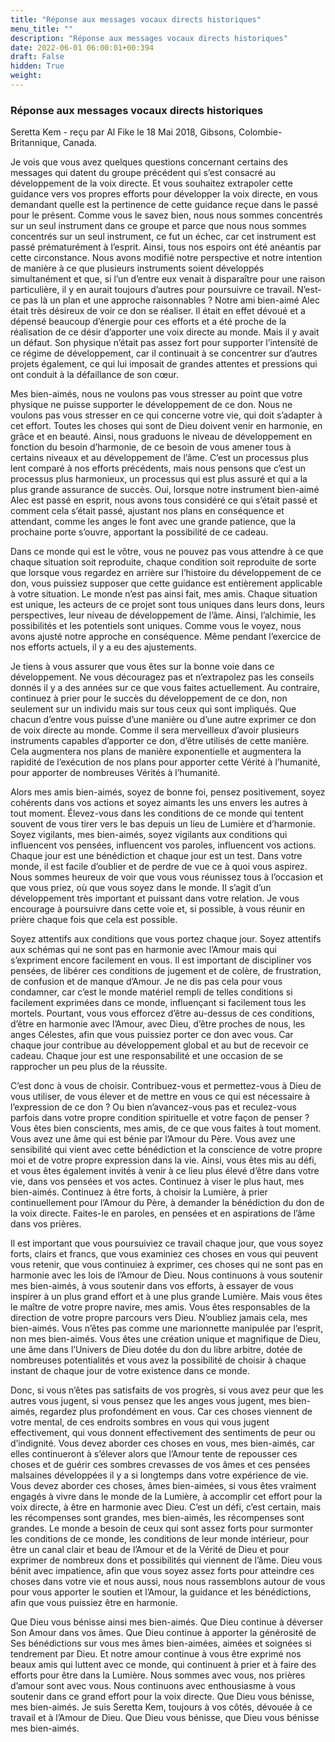 ```yaml
---
title: "Réponse aux messages vocaux directs historiques"
menu_title: ""
description: "Réponse aux messages vocaux directs historiques"
date: 2022-06-01 06:00:01+00:394
draft: False
hidden: True
weight:
---
```

### Réponse aux messages vocaux directs historiques

Seretta Kem - reçu par Al Fike le 18 Mai 2018, Gibsons, Colombie-Britannique, Canada.

Je vois que vous avez quelques questions concernant certains des messages qui datent du groupe précédent qui s’est consacré au développement de la voix directe. Et vous souhaitez extrapoler cette guidance vers vos propres efforts pour développer la voix directe, en vous demandant quelle est la pertinence de cette guidance reçue dans le passé pour le présent. Comme vous le savez bien, nous nous sommes concentrés sur un seul instrument dans ce groupe et parce que nous nous sommes concentrés sur un seul instrument, ce fut un échec, car cet instrument est passé prématurément à l’esprit. Ainsi, tous nos espoirs ont été anéantis par cette circonstance. Nous avons modifié notre perspective et notre intention de manière à ce que plusieurs instruments soient développés simultanément et que, si l’un d’entre eux venait à disparaître pour une raison particulière, il y en aurait toujours d’autres pour poursuivre ce travail. N’est-ce pas là un plan et une approche raisonnables ? Notre ami bien-aimé Alec était très désireux de voir ce don se réaliser. Il était en effet dévoué et a dépensé beaucoup d’énergie pour ces efforts et a été proche de la réalisation de ce désir d’apporter une voix directe au monde. Mais il y avait un défaut. Son physique n’était pas assez fort pour supporter l’intensité de ce régime de développement, car il continuait à se concentrer sur d’autres projets également, ce qui lui imposait de grandes attentes et pressions qui ont conduit à la défaillance de son cœur.

Mes bien-aimés, nous ne voulons pas vous stresser au point que votre physique ne puisse supporter le développement de ce don. Nous ne voulons pas vous stresser en ce qui concerne votre vie, qui doit s’adapter à cet effort. Toutes les choses qui sont de Dieu doivent venir en harmonie, en grâce et en beauté. Ainsi, nous graduons le niveau de développement en fonction du besoin d’harmonie, de ce besoin de vous amener tous à certains niveaux et au développement de l’âme. C’est un processus plus lent comparé à nos efforts précédents, mais nous pensons que c’est un processus plus harmonieux, un processus qui est plus assuré et qui a la plus grande assurance de succès. Oui, lorsque notre instrument bien-aimé Alec est passé en esprit, nous avons tous considéré ce qui s’était passé et comment cela s’était passé, ajustant nos plans en conséquence et attendant, comme les anges le font avec une grande patience, que la prochaine porte s’ouvre, apportant la possibilité de ce cadeau.

Dans ce monde qui est le vôtre, vous ne pouvez pas vous attendre à ce que chaque situation soit reproduite, chaque condition soit reproduite de sorte que lorsque vous regardez en arrière sur l’histoire du développement de ce don, vous puissiez supposer que cette guidance est entièrement applicable à votre situation. Le monde n’est pas ainsi fait, mes amis. Chaque situation est unique, les acteurs de ce projet sont tous uniques dans leurs dons, leurs perspectives, leur niveau de développement de l’âme. Ainsi, l’alchimie, les possibilités et les potentiels sont uniques. Comme vous le voyez, nous avons ajusté notre approche en conséquence. Même pendant l’exercice de nos efforts actuels, il y a eu des ajustements.

Je tiens à vous assurer que vous êtes sur la bonne voie dans ce développement. Ne vous découragez pas et n’extrapolez pas les conseils donnés il y a des années sur ce que vous faites actuellement. Au contraire, continuez à prier pour le succès du développement de ce don, non seulement sur un individu mais sur tous ceux qui sont impliqués. Que chacun d’entre vous puisse d’une manière ou d’une autre exprimer ce don de voix directe au monde. Comme il sera merveilleux d’avoir plusieurs instruments capables d’apporter ce don, d’être utilisés de cette manière. Cela augmentera nos plans de manière exponentielle et augmentera la rapidité de l’exécution de nos plans pour apporter cette Vérité à l’humanité, pour apporter de nombreuses Vérités à l’humanité.

Alors mes amis bien-aimés, soyez de bonne foi, pensez positivement, soyez cohérents dans vos actions et soyez aimants les uns envers les autres à tout moment. Élevez-vous dans les conditions de ce monde qui tentent souvent de vous tirer vers le bas depuis un lieu de Lumière et d’harmonie. Soyez vigilants, mes bien-aimés, soyez vigilants aux conditions qui influencent vos pensées, influencent vos paroles, influencent vos actions. Chaque jour est une bénédiction et chaque jour est un test. Dans votre monde, il est facile d’oublier et de perdre de vue ce à quoi vous aspirez. Nous sommes heureux de voir que vous vous réunissez tous à l’occasion et que vous priez, où que vous soyez dans le monde. Il s’agit d’un développement très important et puissant dans votre relation. Je vous encourage à poursuivre dans cette voie et, si possible, à vous réunir en prière chaque fois que cela est possible.

Soyez attentifs aux conditions que vous portez chaque jour. Soyez attentifs aux schémas qui ne sont pas en harmonie avec l’Amour mais qui s’expriment encore facilement en vous. Il est important de discipliner vos pensées, de libérer ces conditions de jugement et de colère, de frustration, de confusion et de manque d’Amour. Je ne dis pas cela pour vous condamner, car c’est le monde matériel rempli de telles conditions si facilement exprimées dans ce monde, influençant si facilement tous les mortels. Pourtant, vous vous efforcez d’être au-dessus de ces conditions, d’être en harmonie avec l’Amour, avec Dieu, d’être proches de nous, les anges Célestes, afin que vous puissiez porter ce don avec vous. Car chaque jour contribue au développement global et au but de recevoir ce cadeau. Chaque jour est une responsabilité et une occasion de se rapprocher un peu plus de la réussite.

C’est donc à vous de choisir. Contribuez-vous et permettez-vous à Dieu de vous utiliser, de vous élever et de mettre en vous ce qui est nécessaire à l’expression de ce don ? Ou bien n’avancez-vous pas et reculez-vous parfois dans votre propre condition spirituelle et votre façon de penser ? Vous êtes bien conscients, mes amis, de ce que vous faites à tout moment. Vous avez une âme qui est bénie par l’Amour du Père. Vous avez une sensibilité qui vient avec cette bénédiction et la conscience de votre propre moi et de votre propre expression dans la vie. Ainsi, vous êtes mis au défi, et vous êtes également invités à venir à ce lieu plus élevé d’être dans votre vie, dans vos pensées et vos actes. Continuez à viser le plus haut, mes bien-aimés. Continuez à être forts, à choisir la Lumière, à prier continuellement pour l’Amour du Père, à demander la bénédiction du don de la voix directe. Faites-le en paroles, en pensées et en aspirations de l’âme dans vos prières.


Il est important que vous poursuiviez ce travail chaque jour, que vous soyez forts, clairs et francs, que vous examiniez ces choses en vous qui peuvent vous retenir, que vous continuiez à exprimer, ces choses qui ne sont pas en harmonie avec les lois de l’Amour de Dieu. Nous continuons à vous soutenir mes bien-aimés, à vous soutenir dans vos efforts, à essayer de vous inspirer à un plus grand effort et à une plus grande Lumière. Mais vous êtes le maître de votre propre navire, mes amis. Vous êtes responsables de la direction de votre propre parcours vers Dieu. N’oubliez jamais cela, mes bien-aimés. Vous n’êtes pas comme une marionnette manipulée par l’esprit, non mes bien-aimés. Vous êtes une création unique et magnifique de Dieu, une âme dans l’Univers de Dieu dotée du don du libre arbitre, dotée de nombreuses potentialités et vous avez la possibilité de choisir à chaque instant de chaque jour de votre existence dans ce monde.

Donc, si vous n’êtes pas satisfaits de vos progrès, si vous avez peur que les autres vous jugent, si vous pensez que les anges vous jugent, mes bien-aimés, regardez plus profondément en vous. Car ces choses viennent de votre mental, de ces endroits sombres en vous qui vous jugent effectivement, qui vous donnent effectivement des sentiments de peur ou d’indignité. Vous devez aborder ces choses en vous, mes bien-aimés, car elles continueront à s’élever alors que l’Amour tente de repousser ces choses et de guérir ces sombres crevasses de vos âmes et ces pensées malsaines développées il y a si longtemps dans votre expérience de vie. Vous devez aborder ces choses, âmes bien-aimées, si vous êtes vraiment engagés à vivre dans le monde de la Lumière, à accomplir cet effort pour la voix directe, à être en harmonie avec Dieu. C’est un défi, c’est certain, mais les récompenses sont grandes, mes bien-aimés, les récompenses sont grandes. Le monde a besoin de ceux qui sont assez forts pour surmonter les conditions de ce monde, les conditions de leur monde intérieur, pour être un canal clair et beau de l’Amour et de la Vérité de Dieu et pour exprimer de nombreux dons et possibilités qui viennent de l’âme. Dieu vous bénit avec impatience, afin que vous soyez assez forts pour atteindre ces choses dans votre vie et nous aussi, nous nous rassemblons autour de vous pour vous apporter le soutien et l’Amour, la guidance et les bénédictions, afin que vous puissiez être en harmonie.

Que Dieu vous bénisse ainsi mes bien-aimés. Que Dieu continue à déverser Son Amour dans vos âmes. Que Dieu continue à apporter la générosité de Ses bénédictions sur vous mes âmes bien-aimées, aimées et soignées si tendrement par Dieu. Et notre amour continue à vous être exprimé nos beaux amis qui luttent avec ce monde, qui continuent à prier et à faire des efforts pour être dans la Lumière. Nous sommes avec vous, nos prières d’amour sont avec vous. Nous continuons avec enthousiasme à vous soutenir dans ce grand effort pour la voix directe. Que Dieu vous bénisse, mes bien-aimés. Je suis Seretta Kem, toujours à vos côtés, dévouée à ce travail et à l’Amour de Dieu. Que Dieu vous bénisse, que Dieu vous bénisse mes bien-aimés.
